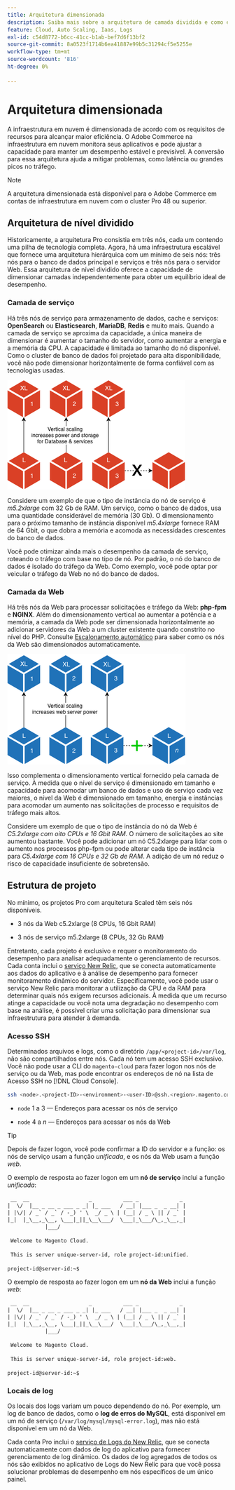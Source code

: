 ```yaml
---
title: Arquitetura dimensionada
description: Saiba mais sobre a arquitetura de camada dividida e como ela é dimensionada para atender à demanda.
feature: Cloud, Auto Scaling, Iaas, Logs
exl-id: c54d8772-b6cc-41cc-b1ab-bef7d6f13bf2
source-git-commit: 8a0523f1714b6ea41887e99b5c31294cf5e5255e
workflow-type: tm+mt
source-wordcount: '816'
ht-degree: 0%

---
```


# Arquitetura dimensionada

A infraestrutura em nuvem é dimensionada de acordo com os requisitos de recursos para alcançar maior eficiência. O Adobe Commerce na infraestrutura em nuvem monitora seus aplicativos e pode ajustar a capacidade para manter um desempenho estável e previsível. A conversão para essa arquitetura ajuda a mitigar problemas, como latência ou grandes picos no tráfego.

>[!NOTE]
>
>A arquitetura dimensionada está disponível para o Adobe Commerce em contas de infraestrutura em nuvem com o cluster Pro 48 ou superior.

## Arquitetura de nível dividido

Historicamente, a arquitetura Pro consistia em três nós, cada um contendo uma pilha de tecnologia completa. Agora, há uma infraestrutura escalável que fornece uma arquitetura hierárquica com um mínimo de seis nós: três nós para o banco de dados principal e serviços e três nós para o servidor Web. Essa arquitetura de nível dividido oferece a capacidade de dimensionar camadas independentemente para obter um equilíbrio ideal de desempenho.

### Camada de serviço

Há três nós de serviço para armazenamento de dados, cache e serviços: **OpenSearch** ou **Elasticsearch**, **MariaDB**, **Redis** e muito mais. Quando a camada de serviço se aproxima da capacidade, a única maneira de dimensionar é aumentar o tamanho do servidor, como aumentar a energia e a memória da CPU. A capacidade é limitada ao tamanho do nó disponível. Como o cluster de banco de dados foi projetado para alta disponibilidade, você não pode dimensionar horizontalmente de forma confiável com as tecnologias usadas.

![Escalonamento de camada de serviço](../../assets/scaling-service.png)

Considere um exemplo de que o tipo de instância do nó de serviço é _m5.2xlarge_ com 32 Gb de RAM. Um serviço, como o banco de dados, usa uma quantidade considerável de memória (30 Gb). O dimensionamento para o próximo tamanho de instância disponível _m5.4xlarge_ fornece RAM de 64 Gbit, o que dobra a memória e acomoda as necessidades crescentes do banco de dados.

Você pode otimizar ainda mais o desempenho da camada de serviço, roteando o tráfego com base no tipo de nó. Por padrão, o nó do banco de dados é isolado do tráfego da Web. Como exemplo, você pode optar por veicular o tráfego da Web no nó do banco de dados.

### Camada da Web

Há três nós da Web para processar solicitações e tráfego da Web: **php-fpm** e **NGINX**. Além do dimensionamento vertical ao aumentar a potência e a memória, a camada da Web pode ser dimensionada horizontalmente ao adicionar servidores da Web a um cluster existente quando constrito no nível do PHP. Consulte [Escalonamento automático](autoscaling.md) para saber como os nós da Web são dimensionados automaticamente.

![Escalonamento da camada da Web](../../assets/scaling-web.png)

Isso complementa o dimensionamento vertical fornecido pela camada de serviço. À medida que o nível de serviço é dimensionado em tamanho e capacidade para acomodar um banco de dados e uso de serviço cada vez maiores, o nível da Web é dimensionado em tamanho, energia e instâncias para acomodar um aumento nas solicitações de processo e requisitos de tráfego mais altos.

Considere um exemplo de que o tipo de instância do nó da Web é _C5.2xlarge com oito CPUs e 16 Gbit RAM_. O número de solicitações ao site aumentou bastante. Você pode adicionar um nó C5.2xlarge para lidar com o aumento nos processos php-fpm ou pode alterar cada tipo de instância para _C5.4xlarge com 16 CPUs e 32 Gb de RAM_. A adição de um nó reduz o risco de capacidade insuficiente de sobretensão.

## Estrutura de projeto

No mínimo, os projetos Pro com arquitetura Scaled têm seis nós disponíveis.

- 3 nós da Web c5.2xlarge (8 CPUs, 16 Gbit RAM)

- 3 nós de serviço m5.2xlarge (8 CPUs, 32 Gb RAM)

Entretanto, cada projeto é exclusivo e requer o monitoramento do desempenho para analisar adequadamente o gerenciamento de recursos. Cada conta inclui o [serviço New Relic](../monitor/new-relic-service.md), que se conecta automaticamente aos dados do aplicativo e à análise de desempenho para fornecer monitoramento dinâmico do servidor. Especificamente, você pode usar o serviço New Relic para monitorar a utilização da CPU e da RAM para determinar quais nós exigem recursos adicionais. À medida que um recurso atinge a capacidade ou você nota uma degradação no desempenho com base na análise, é possível criar uma solicitação para dimensionar sua infraestrutura para atender à demanda.

### Acesso SSH

Determinados arquivos e logs, como o diretório `/app/<project-id>/var/log`, não são compartilhados entre nós. Cada nó tem um acesso SSH exclusivo. Você não pode usar a CLI do `magento-cloud` para fazer logon nos nós de serviço ou da Web, mas pode encontrar os endereços de nó na lista de Acesso SSH no [!DNL Cloud Console].

```bash
ssh <node>.<project-ID>-<environment>-<user-ID>@ssh.<region>.magento.com
```

- `node` 1 a 3 — Endereços para acessar os nós de serviço

- `node` 4 a _n_ — Endereços para acessar os nós da Web

>[!TIP]
>
>Depois de fazer logon, você pode confirmar a ID do servidor e a função: os nós de serviço usam a função _unificada_, e os nós da Web usam a função _web_.

O exemplo de resposta ao fazer logon em um **nó de serviço** inclui a função _unificada_:

```terminal
 __  __                   _          ___ _             _
|  \/  |__ _ __ _ ___ _ _| |_ ___   / __| |___ _  _ __| |
| |\/| / _` / _` / -_) ' \  _/ _ \ | (__| / _ \ || / _` |
|_|  |_\__,_\__, \___|_||_\__\___/  \___|_\___/\_,_\__,_|
            |___/

 Welcome to Magento Cloud.

 This is server unique-server-id, role project-id:unified.

project-id@server-id:~$
```

O exemplo de resposta ao fazer logon em um **nó da Web** inclui a função _web_:

```terminal
 __  __                   _          ___ _             _
|  \/  |__ _ __ _ ___ _ _| |_ ___   / __| |___ _  _ __| |
| |\/| / _` / _` / -_) ' \  _/ _ \ | (__| / _ \ || / _` |
|_|  |_\__,_\__, \___|_||_\__\___/  \___|_\___/\_,_\__,_|
            |___/

 Welcome to Magento Cloud.

 This is server unique-server-id, role project-id:web.

project-id@server-id:~$
```

### Locais de log

Os locais dos logs variam um pouco dependendo do nó. Por exemplo, um log de banco de dados, como o **log de erros do MySQL**, está disponível em um nó de serviço (`/var/log/mysql/mysql-error.log`), mas não está disponível em um nó da Web.

Cada conta Pro inclui o [serviço de Logs do New Relic](../monitor/new-relic-service.md), que se conecta automaticamente com dados de log do aplicativo para fornecer gerenciamento de log dinâmico. Os dados de log agregados de todos os nós são exibidos no aplicativo de Logs do New Relic para que você possa solucionar problemas de desempenho em nós específicos de um único painel.
